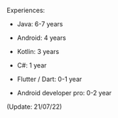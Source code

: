Experiences:

- Java: 6-7 years
- Android: 4 years
- Kotlin: 3 years
- C#: 1 year
- Flutter / Dart: 0-1 year

- Android developer pro: 0-2 year


(Update: 21/07/22)
